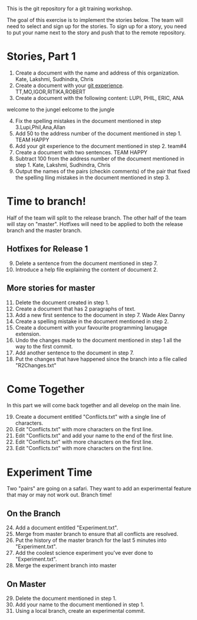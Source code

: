 This is the git repository for a git training workshop.

The goal of this exercise is to implement the stories below. The team will need to select and sign up for the stories. To sign up for a story, you need to put your name next to the story and push that to the remote repository.


# Stories, Part 1  

1. Create a document with the name and address of this organization. Kate, Lakshmi, Sudhindra, Chris
2. Create a document with your <a href="git-exp.html">git experience</a>.  TT,MO,IGOR,RITIKA,ROBERT
3. Create a document with the following content: LUPI, PHIL, ERIC, ANA

welcome to the jungel
eelcome to the jungle

4. Fix the spelling mistakes in the document mentioned in step 3.Lupi,Phil,Ana,Allan
5. Add 50 to the address number of the document mentioned in step 1. TEAM HAPPY
6. Add your git experience to the document mentioned in step 2.
    team#4
7. Create a document with two sentences. TEAM HAPPY
8. Subtract 100 from the address number of the document mentioned in step 1. Kate, Lakshmi, Sudhindra, Chris
9. Output the names of the pairs (checkin comments) of the pair that fixed the spelling lling mistakes in the document mentioned in step 3. 

# Time to branch!

Half of the team will split to the release branch. The other half of the team will stay on "master".
Hotfixes will need to be applied to both the release branch and the master branch.

## Hotfixes for Release 1

9. Delete a sentence from the document mentioned in step 7.
10. Introduce a help file explaining the content of document 2.

## More stories for master

11. Delete the document created in step 1.
12. Create a document that has 2 paragraphs of text.
13. Add a new first sentence to the document in step 7. Wade Alex Danny 
14. Create a spelling mistake in the document mentioned in step 2.
15. Create a document with your favourite programming lanugage extension.
16. Undo the changes made to the document mentioned in step 1 all the way to the first commit.
17. Add another sentence to the document in step 7.
18. Put the changes that have happened since the branch into a file called "R2Changes.txt"


# Come Together

In this part we will come back together and all develop on the main line.

19. Create a document entitled "Conflicts.txt" with a single line of characters.
20. Edit "Conflicts.txt" with more characters on the first line.
21. Edit "Conflicts.txt" and add your name to the end of the first line. 
22. Edit "Conflicts.txt" with more characters on the first line. 
23. Edit "Conflicts.txt" with more characters on the first line. 


# Experiment Time

Two "pairs" are going on a safari. They want to add an experimental feature that may or may not work out.  Branch time!

## On the Branch

24. Add a document entitled "Experiment.txt".
25. Merge from master branch to ensure that all conflicts are resolved.
26. Put the history of the master branch for the last 5 minutes into "Experiment.txt".
27. Add the coolest science experiment you've ever done to "Experiment.txt".
28. Merge the experiment branch into master


## On Master

29. Delete the document mentioned in step 1.
30. Add your name to the document mentioned in step 1.
31. Using a local branch, create an experimental commit.
